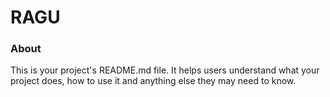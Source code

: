 RAGU
====

### About

This is your project's README.md file. It helps users understand what your
project does, how to use it and anything else they may need to know.
